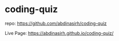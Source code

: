 # coding-quiz

repo: https://github.com/abdinasirh/coding-quiz


Live Page: https://abdinasirh.github.io/coding-quiz/